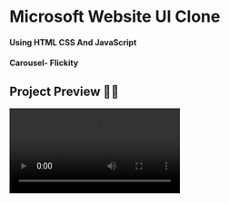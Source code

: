 # Microsoft Website UI Clone

#### Using HTML CSS And JavaScript

#### Carousel- Flickity

## Project Preview 👨‍💻

<video src="petal_20230709_200550.mp4" controls title="Title"></video>

